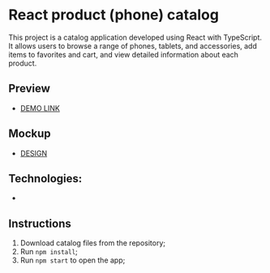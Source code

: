 # React product (phone) catalog
This project is a catalog application developed using React with TypeScript. It allows users to browse a range of phones, tablets, and accessories, add items to favorites and cart, and view detailed information about each product.

## Preview
- [DEMO LINK](https://yurii-shkrobut-m.github.io/phone-catalog/)

## Mockup
- [DESIGN](https://www.figma.com/file/T5ttF21UnT6RRmCQQaZc6L/Phone-catalog-(V2)-Original?type=design&node-id=0-1&mode=design&t=H89mxEv3akkMU4Qh-0)

## Technologies:
  - 


## Instructions
  1. Download catalog files from the repository;
  2. Run `npm install`;
  3. Run `npm start` to open the app;
